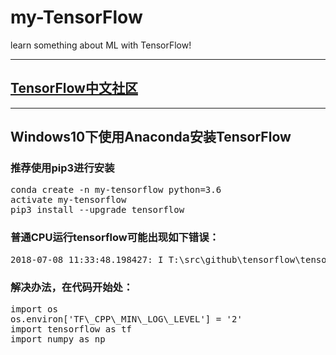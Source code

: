 # my-TensorFlow
learn something about ML with TensorFlow!
***
## [TensorFlow中文社区](http://www.tensorfly.cn/)
***
## Windows10下使用Anaconda安装TensorFlow
### 推荐使用pip3进行安装
<pre>
conda create -n my-tensorflow python=3.6
activate my-tensorflow
pip3 install --upgrade tensorflow
</pre>

### 普通CPU运行tensorflow可能出现如下错误：
<pre>
2018-07-08 11:33:48.198427: I T:\src\github\tensorflow\tensorflow\core\platform\cpu_feature_guard.cc:140] Your CPU supports instructions that this TensorFlow binary was not compiled to use: AVX2
</pre>
### 解决办法，在代码开始处：
<pre>
import os
os.environ['TF\_CPP\_MIN\_LOG\_LEVEL'] = '2'
import tensorflow as tf
import numpy as np
</pre>

